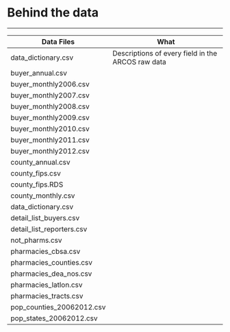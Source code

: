 # Behind the data

-----

|  **Data Files** | **What** |
| --- | --- |
|  data_dictionary.csv | Descriptions of every field in the ARCOS raw data |
|  buyer_annual.csv |  |
|  buyer_monthly2006.csv |  |
|  buyer_monthly2007.csv |  |
|  buyer_monthly2008.csv |  |
|  buyer_monthly2009.csv |  |
|  buyer_monthly2010.csv |  |
|  buyer_monthly2011.csv |  |
|  buyer_monthly2012.csv |  |
|  county_annual.csv |  |
|  county_fips.csv |  |
|  county_fips.RDS |  |
|  county_monthly.csv |  |
|  data_dictionary.csv |  |
|  detail_list_buyers.csv |  |
|  detail_list_reporters.csv |  |
|  not_pharms.csv |  |
|  pharmacies_cbsa.csv |  |
|  pharmacies_counties.csv |  |
|  pharmacies_dea_nos.csv |  |
|  pharmacies_latlon.csv |  |
|  pharmacies_tracts.csv |  |
|  pop_counties_20062012.csv |  |
|  pop_states_20062012.csv |  |